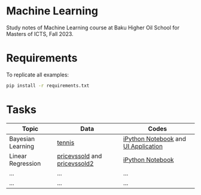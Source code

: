 # Machine Learning 
Study notes of Machine Learning course at Baku Higher Oil School for Masters of ICTS, Fall 2023.

# Requirements
To replicate all examples:
```bash
pip install -r requirements.txt
```

# Tasks
| Topic | Data | Codes |
| --------------- | --------------- | --------------- |
| Bayesian Learning    | [tennis](https://github.com/hseysen/machine_learning_bhos/blob/main/data/tennis.csv)    | [iPython Notebook](https://github.com/hseysen/machine_learning_bhos/blob/main/code/tennis.ipynb) and [UI Application](https://github.com/hseysen/machine_learning_bhos/blob/main/code/tennis.py)    |
| Linear Regression    | [pricevssold](https://github.com/hseysen/machine_learning_bhos/blob/main/data/pricevssold.csv) and [pricevssold2](https://github.com/hseysen/machine_learning_bhos/blob/main/data/pricevssold2.csv)    | [iPython Notebook](https://github.com/hseysen/machine_learning_bhos/blob/main/code/Linear%20Regression.ipynb)    |
| ...    | ...    | ...    |
| ...    | ...    | ...    |
